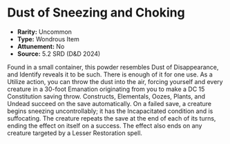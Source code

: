 # Dust of Sneezing and Choking

- **Rarity:** Uncommon
- **Type:** Wondrous Item
- **Attunement:** No
- **Source:** 5.2 SRD (D&D 2024)

Found in a small container, this powder resembles Dust of Disappearance, and Identify reveals it to be such. There is enough of it for one use. As a Utilize action, you can throw the dust into the air, forcing yourself and every creature in a 30-foot Emanation originating from you to make a DC 15 Constitution saving throw. Constructs, Elementals, Oozes, Plants, and Undead succeed on the save automatically. On a failed save, a creature begins sneezing uncontrollably; it has the Incapacitated condition and is suffocating. The creature repeats the save at the end of each of its turns, ending the effect on itself on a success. The effect also ends on any creature targeted by a Lesser Restoration spell.

